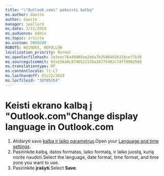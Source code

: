 ```yaml
---
title: "\"Outlook.com\" pakeisti kalbą"
ms.author: daeite
author: daeite
manager: joallard
ms.date: 3/21/2019
ms.audience: Admin
ms.topic: article
ms.custom: 9000249
ROBOTS: NOINDEX, NOFOLLOW
localization_priority: Normal
ms.openlocfilehash: 2e3eec76a48d89ae2dda7b3586402b310ce77b38
ms.sourcegitcommit: 03a156a9c9740521155a30775492c7dff0982588
ms.translationtype: MT
ms.contentlocale: lt-LT
ms.lasthandoff: 03/22/2019
ms.locfileid: "30785154"
---
```

# <a name="change-display-language-in-outlookcom"></a><span data-ttu-id="b3a51-102">Keisti ekrano kalbą į "Outlook.com"</span><span class="sxs-lookup"><span data-stu-id="b3a51-102">Change display language in Outlook.com</span></span>

1. <span data-ttu-id="b3a51-103">Atidaryti savo [kalba ir laiko parametrus](https://outlook.live.com/mail/options/general/timeAndLanguage/regional).</span><span class="sxs-lookup"><span data-stu-id="b3a51-103">Open your [Language and time settings](https://outlook.live.com/mail/options/general/timeAndLanguage/regional).</span></span>
1. <span data-ttu-id="b3a51-104">Pasirinkite kalbą, datos formatas, laiko formatą, ir laiko juostą, kurią norite naudoti.</span><span class="sxs-lookup"><span data-stu-id="b3a51-104">Select the language, date format, time format, and time zone you want to use.</span></span>
1. <span data-ttu-id="b3a51-105">Pasirinkite **įrašyti**.</span><span class="sxs-lookup"><span data-stu-id="b3a51-105">Select **Save**.</span></span>